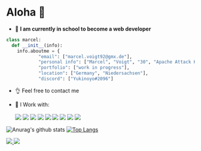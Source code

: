 # Aloha 🌊
- 👀 **I am currently in school to become a web developer**
```python
class marcel:
  def __init__(info):
    info.aboutme = {
            "email": ["marcel.voigt92@gmx.de"],
            "personal info": ["Marcel", "Voigt", "30", "Apache Attack Helicopter"],
            "portfolio": ["work in progress"],
            "location": ["Germany", "Niedersachsen"],
            "discord": ["Yukinoyo#2096"]
```

- 👌 Feel free to contact me

- 🤔 I Work with: <br><br> <image src="https://img.shields.io/badge/HTML5-E34F26?style=for-the-badge&logo=html5&logoColor=white" />
  <image src="https://img.shields.io/badge/CSS-239120?&style=for-the-badge&logo=css3&logoColor=white" />
  <image src="https://img.shields.io/badge/Bootstrap-563D7C?style=for-the-badge&logo=bootstrap&logoColor=white">
  <image src="https://img.shields.io/badge/JavaScript-F7DF1E?style=for-the-badge&logo=javascript&logoColor=black">
  <image src="https://img.shields.io/badge/React-20232A?style=for-the-badge&logo=react&logoColor=61DAFB">
  <image src="https://img.shields.io/badge/Node.js-43853D?style=for-the-badge&logo=node.js&logoColor=white">
  <image src="https://img.shields.io/badge/Discord-7289DA?style=for-the-badge&logo=discord&logoColor=white"> <image src="https://img.shields.io/badge/GitHub-100000?style=for-the-badge&logo=github&logoColor=white"> <image src="https://img.shields.io/badge/Windows_95-008080?style=for-the-badge&logo=windows-95&logoColor=white">
      

![Anurag's github stats](https://github-readme-stats.vercel.app/api?username=MarcelVoigt92&show_icons=true&theme=synthwave)
[![Top Langs](https://github-readme-stats.vercel.app/api/top-langs/?username=MarcelVoigt92&langs_count=3&show_icons=true&theme=synthwave)](https://youtu.be/dQw4w9WgXcQ)


<a href="https://github.com/MarcelVoigt92">
  <img src="https://img.shields.io/github/followers/MarcelVoigt92">
</a>
<a href="https://github.com/MarcelVoigt92">
  <img src="https://img.shields.io/github/stars/MarcelVoigt92">
</a>
<!--
<image src="">
<image src=""> -->
